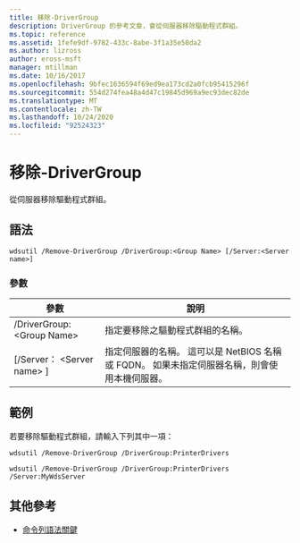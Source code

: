 ```yaml
---
title: 移除-DriverGroup
description: DriverGroup 的參考文章，會從伺服器移除驅動程式群組。
ms.topic: reference
ms.assetid: 1fefe9df-9782-433c-8abe-3f1a35e50da2
ms.author: lizross
author: eross-msft
manager: mtillman
ms.date: 10/16/2017
ms.openlocfilehash: 9bfec1636594f69ed9ea173cd2a0fcb95415296f
ms.sourcegitcommit: 554d274fea48a4d47c19845d969a9ec93dec82de
ms.translationtype: MT
ms.contentlocale: zh-TW
ms.lasthandoff: 10/24/2020
ms.locfileid: "92524323"
---
```

# <a name="remove-drivergroup"></a>移除-DriverGroup

從伺服器移除驅動程式群組。

## <a name="syntax"></a>語法

```
wdsutil /Remove-DriverGroup /DriverGroup:<Group Name> [/Server:<Server name>]
```

### <a name="parameters"></a>參數

|參數|說明|
|---------|-----------|
|/DriverGroup:\<Group Name>|指定要移除之驅動程式群組的名稱。|
|[/Server： \<Server name> ]|指定伺服器的名稱。 這可以是 NetBIOS 名稱或 FQDN。 如果未指定伺服器名稱，則會使用本機伺服器。|

## <a name="examples"></a>範例

若要移除驅動程式群組，請輸入下列其中一項：
```
wdsutil /Remove-DriverGroup /DriverGroup:PrinterDrivers
```
```
wdsutil /Remove-DriverGroup /DriverGroup:PrinterDrivers /Server:MyWdsServer
```

## <a name="additional-references"></a>其他參考

- [命令列語法關鍵](command-line-syntax-key.md)